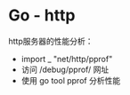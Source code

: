 # Go - http

http服务器的性能分析：

- import _ "net/http/pprof"
- 访问 /debug/pprof/ 网址
- 使用 go tool pprof 分析性能

